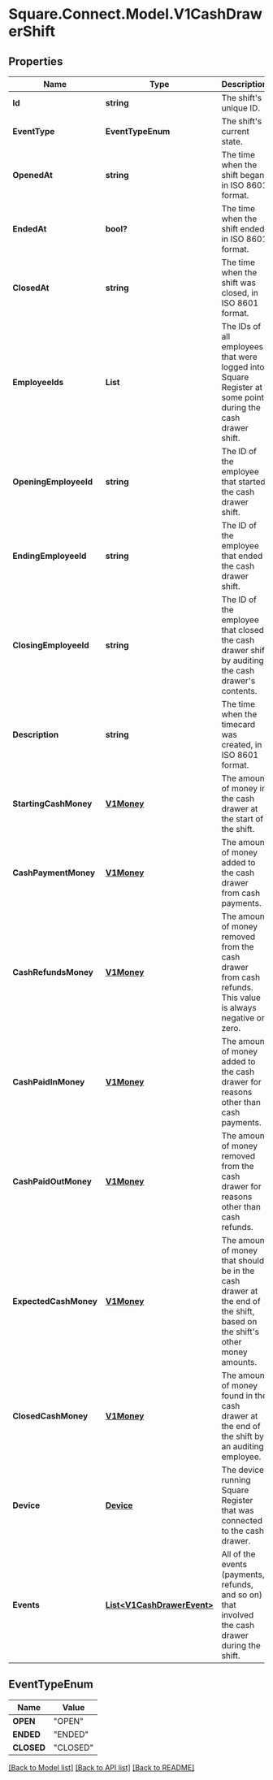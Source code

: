 # Square.Connect.Model.V1CashDrawerShift
## Properties

Name | Type | Description | Notes
------------ | ------------- | ------------- | -------------
**Id** | **string** | The shift&#39;s unique ID. | [optional] 
**EventType** | **EventTypeEnum** | The shift&#39;s current state. | [optional] 
**OpenedAt** | **string** | The time when the shift began, in ISO 8601 format. | [optional] 
**EndedAt** | **bool?** | The time when the shift ended, in ISO 8601 format. | [optional] 
**ClosedAt** | **string** | The time when the shift was closed, in ISO 8601 format. | [optional] 
**EmployeeIds** | **List<string>** | The IDs of all employees that were logged into Square Register at some point during the cash drawer shift. | [optional] 
**OpeningEmployeeId** | **string** | The ID of the employee that started the cash drawer shift. | [optional] 
**EndingEmployeeId** | **string** | The ID of the employee that ended the cash drawer shift. | [optional] 
**ClosingEmployeeId** | **string** | The ID of the employee that closed the cash drawer shift by auditing the cash drawer&#39;s contents. | [optional] 
**Description** | **string** | The time when the timecard was created, in ISO 8601 format. | [optional] 
**StartingCashMoney** | [**V1Money**](V1Money.md) | The amount of money in the cash drawer at the start of the shift. | [optional] 
**CashPaymentMoney** | [**V1Money**](V1Money.md) | The amount of money added to the cash drawer from cash payments. | [optional] 
**CashRefundsMoney** | [**V1Money**](V1Money.md) | The amount of money removed from the cash drawer from cash refunds. This value is always negative or zero. | [optional] 
**CashPaidInMoney** | [**V1Money**](V1Money.md) | The amount of money added to the cash drawer for reasons other than cash payments. | [optional] 
**CashPaidOutMoney** | [**V1Money**](V1Money.md) | The amount of money removed from the cash drawer for reasons other than cash refunds. | [optional] 
**ExpectedCashMoney** | [**V1Money**](V1Money.md) | The amount of money that should be in the cash drawer at the end of the shift, based on the shift&#39;s other money amounts. | [optional] 
**ClosedCashMoney** | [**V1Money**](V1Money.md) | The amount of money found in the cash drawer at the end of the shift by an auditing employee. | [optional] 
**Device** | [**Device**](Device.md) | The device running Square Register that was connected to the cash drawer. | [optional] 
**Events** | [**List&lt;V1CashDrawerEvent&gt;**](V1CashDrawerEvent.md) | All of the events (payments, refunds, and so on) that involved the cash drawer during the shift. | [optional] 


## EventTypeEnum

Name | Value
------------ | -------------
**OPEN** | "OPEN"
**ENDED** | "ENDED"
**CLOSED** | "CLOSED"



[[Back to Model list]](../README.md#documentation-for-models) [[Back to API list]](../README.md#documentation-for-api-endpoints) [[Back to README]](../README.md)

